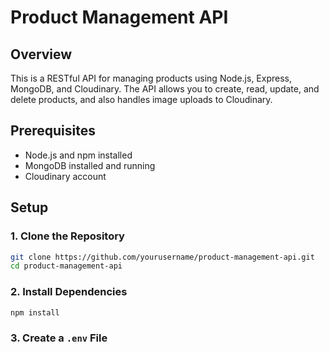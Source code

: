 # Product Management API

## Overview

This is a RESTful API for managing products using Node.js, Express, MongoDB, and Cloudinary. The API allows you to create, read, update, and delete products, and also handles image uploads to Cloudinary.

## Prerequisites

- Node.js and npm installed
- MongoDB installed and running
- Cloudinary account

## Setup

### 1. Clone the Repository

```bash
git clone https://github.com/yourusername/product-management-api.git
cd product-management-api
```
### 2. Install Dependencies
```bash
npm install
```
### 3. Create a `.env` File

